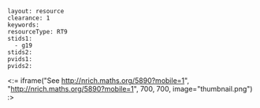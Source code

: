 ````
layout: resource
clearance: 1
keywords:
resourceType: RT9
stids1: 
  - g19
stids2:
pvids1:
pvids2:

````

<:= iframe("See http://nrich.maths.org/5890?mobile=1", "http://nrich.maths.org/5890?mobile=1", 700, 700, image="thumbnail.png") :>